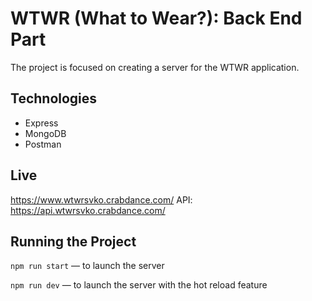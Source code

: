 # WTWR (What to Wear?): Back End Part

The project is focused on creating a server for the WTWR application.

## Technologies

- Express
- MongoDB
- Postman

## Live

https://www.wtwrsvko.crabdance.com/
API: https://api.wtwrsvko.crabdance.com/

## Running the Project

`npm run start` — to launch the server

`npm run dev` — to launch the server with the hot reload feature
